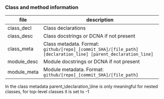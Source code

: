 ### Class and method information

|file | description |
|---  |---          |
|class\_decl | Class declarations |
|class\_desc | Class docstrings or DCNA if not present |
|class\_meta | Class metadata. Format: `github/[repo]_[commit_SHA]/[file_path] [declaration_line] [parent_declaration_line]` |
|module\_desc | Module docstrings or DCNA if not present|
|module\_meta | Module metadata. Format: `github/[repo]_[commit_SHA]/[file_path]`|

In the class metadata parent\_\declaration\_\line is only meaningful for nested classes, for top-level classes it is set to -1

